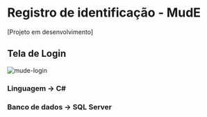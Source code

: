 # Registro de identificação - MudE
[Projeto em desenvolvimento]

<h2> Tela de Login</h2>

![mude-login](https://user-images.githubusercontent.com/75394512/170768748-170cb29e-c843-46c9-9873-4f498f43db56.png)

### Linguagem -> C#

### Banco de dados -> SQL Server

